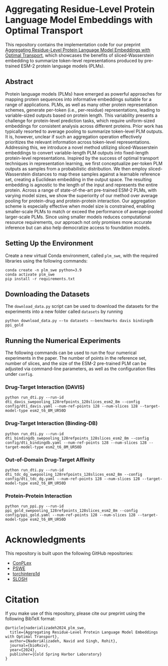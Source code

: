 # Aggregating Residue-Level Protein Language Model Embeddings with Optimal Transport

This repository contains the implementation code for our preprint [Aggregating Residue-Level Protein Language Model Embeddings with Optimal Transport](https://www.biorxiv.org/content/10.1101/2024.01.29.577794v1.abstract), which showcases the benefits of sliced-Wasserstein embedding to summarize token-level representations produced by pre-trained ESM-2 protein language models (PLMs).

## Abstract

Protein language models (PLMs) have emerged as powerful approaches for mapping protein sequences into informative embeddings suitable for a range of applications. PLMs, as well as many other protein representation schemes, generate per-token (i.e., per-residue) representations, leading to variable-sized outputs based on protein length. This variability presents a challenge for protein-level prediction tasks, which require uniform-sized embeddings for consistent analysis across different proteins. Prior work has typically resorted to average pooling to summarize token-level PLM outputs. It is, however, unclear if such an aggregation operation effectively prioritizes the relevant information across token-level representations. Addressing this, we introduce a novel method utilizing sliced-Wasserstein embeddings to convert variable-length PLM outputs into fixed-length protein-level representations. Inspired by the success of optimal transport techniques in representation learning, we first conceptualize per-token PLM outputs as samples from a probabilistic distribution. We then employ sliced-Wasserstein distances to map these samples against a learnable reference set, creating a Euclidean embedding in the output space. The resulting embedding is agnostic to the length of the input and represents the entire protein. Across a range of state-of-the-art pre-trained ESM-2 PLMs, with varying model sizes, we show the superiority of our method over average pooling for protein-drug and protein-protein interaction. Our aggregation scheme is especially effective when model size is constrained, enabling smaller-scale PLMs to match or exceed the performance of average-pooled larger-scale PLMs. Since using smaller models reduces computational resource requirements, our approach not only promises more accurate inference but can also help democratize access to foundation models.

## Setting Up the Environment

Create a new virtual Conda environment, called `plm_swe`, with the required libraries using the following commands:

```
conda create -n plm_swe python=3.9
conda activate plm_swe
pip install -r requirements.txt
```

## Downloading the Datasets
The `download_data.py` script can be used to download the datasets for the experiments into a new folder called `datasets` by running

```
python download_data.py —-to datasets —-benchmarks davis bindingdb ppi_gold
```

## Running the Numerical Experiments
The following commands can be used to run the four numerical experiments in the paper. The number of points in the reference set, number of slices, and the size of the ESM-2 pre-trained PLM can be adjusted via command-line parameters, as well as the configuration files under `config`.

### Drug-Target Interaction (DAVIS)
```
python run_dti.py --run-id dti_davis_swepooling_128refpoints_128slices_esm2_8m --config config/dti_davis.yaml --num-ref-points 128 --num-slices 128 --target-model-type esm2_t6_8M_UR50D
```

### Drug-Target Interaction (Binding-DB)
```
python run_dti.py --run-id dti_bindingdb_swepooling_128refpoints_128slices_esm2_8m --config config/dti_bindingdb.yaml --num-ref-points 128 --num-slices 128 --target-model-type esm2_t6_8M_UR50D
```

### Out-of-Domain Drug-Target Affinity
```
python run_dti.py --run-id dti_tdc_dg_swepooling_128refpoints_128slices_esm2_8m --config config/dti_tdc_dg.yaml --num-ref-points 128 --num-slices 128 --target-model-type esm2_t6_8M_UR50D
```

### Protein-Protein Interaction
```
python run_ppi.py --run-id ppi_gold_swepooling_128refpoints_128slices_esm2_8m --config config/ppi_gold.yaml --num-ref-points 128 --num-slices 128 --target-model-type esm2_t6_8M_UR50D
```

# Acknowledgments

This repository is built upon the following GitHub repositories:
- [ConPLex](https://github.com/samsledje/ConPLex)
- [PSWE](https://github.com/navid-naderi/PSWE)
- [torchinterp1d](https://github.com/aliutkus/torchinterp1d)
- [SLOSH](https://github.com/mint-vu/SLOSH)

# Citation

If you make use of this repository, please cite our preprint using the following BibTeX format:
```
@article{naderializadeh2024_plm_swe,
  title={Aggregating Residue-Level Protein Language Model Embeddings with Optimal Transport},
  author={NaderiAlizadeh, Navid and Singh, Rohit},
  journal={bioRxiv},
  year={2024},
  publisher={Cold Spring Harbor Laboratory}
}
```
